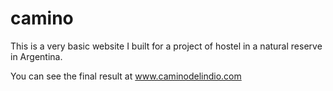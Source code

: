 # camino

This is a very basic website I built for a project of hostel in a natural reserve in Argentina.

You can see the final result at www.caminodelindio.com
